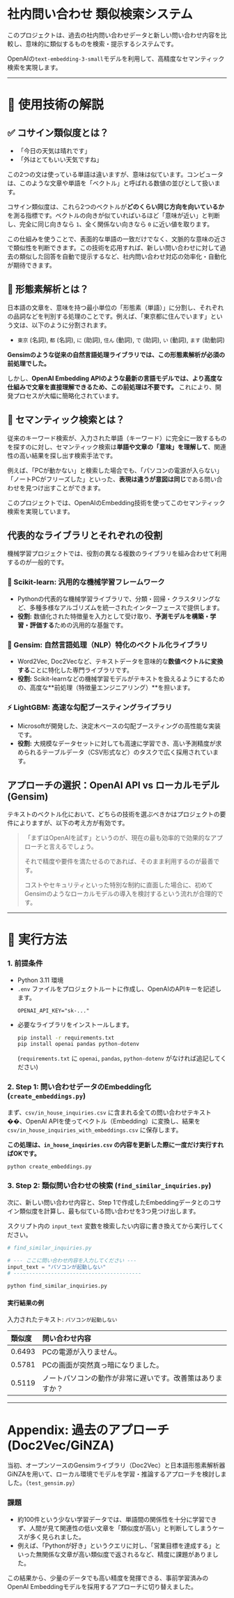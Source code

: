# 社内問い合わせ 類似検索システム

このプロジェクトは、過去の社内問い合わせデータと新しい問い合わせ内容を比較し、意味的に類似するものを検索・提示するシステムです。

OpenAIの`text-embedding-3-small`モデルを利用して、高精度なセマンティック検索を実現します。

---

# 🧠 使用技術の解説

## ✅ コサイン類似度とは？

- 「今日の天気は晴れです」
- 「外はとてもいい天気ですね」

この2つの文は使っている単語は違いますが、意味は似ています。コンピュータは、このような文章や単語を「ベクトル」と呼ばれる数値の並びとして扱います。

コサイン類似度は、これら2つのベクトルが**どのくらい同じ方向を向いているか**を測る指標です。ベクトルの向きが似ていればいるほど「意味が近い」と判断し、完全に同じ向きなら `1`、全く関係ない向きなら `0` に近い値を取ります。

この仕組みを使うことで、表面的な単語の一致だけでなく、文脈的な意味の近さで類似性を判断できます。この技術を応用すれば、新しい問い合わせに対して過去の類似した回答を自動で提示するなど、社内問い合わせ対応の効率化・自動化が期待できます。

## 📝 形態素解析とは？

日本語の文章を、意味を持つ最小単位の「形態素（単語）」に分割し、それぞれの品詞などを判別する処理のことです。例えば、「東京都に住んでいます」という文は、以下のように分割されます。
- `東京` (名詞), `都` (名詞), `に` (助詞), `住ん` (動詞), `で` (助詞), `い` (動詞), `ます` (助動詞)

**Gensimのような従来の自然言語処理ライブラリでは、この形態素解析が必須の前処理でした。**

しかし、**OpenAI Embedding APIのような最新の言語モデルでは、より高度な仕組みで文章を直接理解できるため、この前処理は不要です。** これにより、開発プロセスが大幅に簡略化されています。

## 🔎 セマンティック検索とは？

従来のキーワード検索が、入力された単語（キーワード）に完全に一致するものを探すのに対し、セマンティック検索は**単語や文章の「意味」を理解して**、関連性の高い結果を探し出す検索手法です。

例えば、「PCが動かない」と検索した場合でも、「パソコンの電源が入らない」「ノートPCがフリーズした」といった、**表現は違うが意図は同じ**である問い合わせを見つけ出すことができます。

このプロジェクトでは、OpenAIのEmbedding技術を使ってこのセマンティック検索を実現しています。

## 代表的なライブラリとそれぞれの役割

機械学習プロジェクトでは、役割の異なる複数のライブラリを組み合わせて利用するのが一般的です。

### 🧩 Scikit-learn: 汎用的な機械学習フレームワーク
- Pythonの代表的な機械学習ライブラリで、分類・回帰・クラスタリングなど、多種多様なアルゴリズムを統一されたインターフェースで提供します。
- **役割:** 数値化された特徴量を入力として受け取り、**予測モデルを構築・学習・評価する**ための汎用的な基盤です。

### 💬 Gensim: 自然言語処理（NLP）特化のベクトル化ライブラリ
- Word2Vec, Doc2Vecなど、テキストデータを意味的な**数値ベクトルに変換する**ことに特化した専門ライブラリです。
- **役割:** Scikit-learnなどの機械学習モデルがテキストを扱えるようにするための、高度な**前処理（特徴量エンジニアリング）**を担います。

### ⚡ LightGBM: 高速な勾配ブースティングライブラリ
- Microsoftが開発した、決定木ベースの勾配ブースティングの高性能な実装です。
- **役割:** 大規模なデータセットに対しても高速に学習でき、高い予測精度が求められるテーブルデータ（CSV形式など）のタスクで広く採用されています。

## アプローチの選択：OpenAI API vs ローカルモデル (Gensim)

テキストのベクトル化において、どちらの技術を選ぶべきかはプロジェクトの要件によりますが、以下の考え方が有効です。

> 「まずはOpenAIを試す」というのが、現在の最も効率的で効果的なアプローチと言えるでしょう。
>
> それで精度や要件を満たせるのであれば、そのまま利用するのが最善です。
>
> コストやセキュリティといった特別な制約に直面した場合に、初めてGensimのようなローカルモデルの導入を検討するという流れが合理的です。

---

# 🚀 実行方法

### 1. 前提条件

- Python 3.11 環境
- `.env` ファイルをプロジェクトルートに作成し、OpenAIのAPIキーを記述します。
  ```
  OPENAI_API_KEY="sk-..."
  ```
- 必要なライブラリをインストールします。
  ```bash
  pip install -r requirements.txt
  pip install openai pandas python-dotenv
  ```
  (`requirements.txt` に `openai`, `pandas`, `python-dotenv` がなければ追記してください)

### 2. Step 1: 問い合わせデータのEmbedding化 (`create_embeddings.py`)

まず、`csv/in_house_inquiries.csv` に含まれる全ての問い合わせテキスト��、OpenAI APIを使ってベクトル（Embedding）に変換し、結果を `csv/in_house_inquiries_with_embeddings.csv` に保存します。

**この処理は、`in_house_inquiries.csv` の内容を更新した際に一度だけ実行すればOKです。**

```bash
python create_embeddings.py
```

### 3. Step 2: 類似問い合わせの検索 (`find_similar_inquiries.py`)

次に、新しい問い合わせ内容と、Step 1で作成したEmbeddingデータとのコサイン類似度を計算し、最も似ている問い合わせを3つ見つけ出します。

スクリプト内の `input_text` 変数を検索したい内容に書き換えてから実行してください。

```python
# find_similar_inquiries.py

# --- ここに問い合わせ内容を入力してください ---
input_text = "パソコンが起動しない"
# -----------------------------------------
```

```bash
python find_similar_inquiries.py
```

#### 実行結果の例

入力されたテキスト: `パソコンが起動しない`

| 類似度 | 問い合わせ内容 |
| :--- | :--- |
| 0.6493 | PCの電源が入りません。 |
| 0.5781 | PCの画面が突然真っ暗になりました。 |
| 0.5119 | ノートパソコンの動作が非常に遅いです。改善策はありますか？ |

---

# Appendix: 過去のアプローチ (Doc2Vec/GiNZA)

当初、オープンソースのGensimライブラリ（Doc2Vec）と日本語形態素解析器GiNZAを用いて、ローカル環境でモデルを学習・推論するアプローチを検討しました。（`test_gensim.py`）

### 課題
- 約100件という少ない学習データでは、単語間の関係性を十分に学習できず、人間が見て関連性の低い文章を「類似度が高い」と判断してしまうケースが多く見られました。
- 例えば、「Pythonが好き」というクエリに対し、「営業目標を達成する」といった無関係な文章が高い類似度で返されるなど、精度に課題がありました。

この結果から、少量のデータでも高い精度を発揮できる、事前学習済みのOpenAI Embeddingモデルを採用するアプローチに切り替えました。
